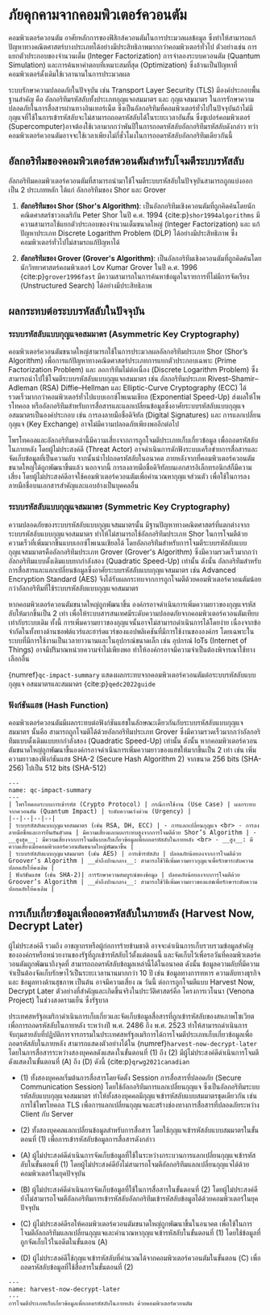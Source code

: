 # ภัยคุกคามจากคอมพิวเตอร์ควอนตัม
คอมพิวเตอร์ควอนตัม อาศัยหลักการของฟิสิกส์ควอนตัมในการประมวลผลข้อมูล ซึ่งทำให้สามารถแก้ปัญหาทางคณิตศาสตร์บางประเภทได้อย่างมีประสิทธิภาพมากกว่าคอมพิวเตอร์ทั่วไป ตัวอย่างเช่น การแยกตัวประกอบของจำนวนเต็ม (Integer Factorization) การจำลองระบบควอนตัม (Quantum Simulation) และการค้นหาคำตอบที่เหมาะสมที่สุด (Optimization) ซึ่งล้วนเป็นปัญหาที่คอมพิวเตอร์ดั้งเดิมใช้เวลานานในการประมวลผล

ระบบรักษาความปลอดภัยในปัจจุบัน เช่น Transport Layer Security (TLS) มีองค์ประกอบพื้นฐานสำคัญ คือ อัลกอริทึมรหัสลับทั้งประเภทกุญแจอสมมาตร และ กุญแจสมมาตร ในการรักษาความปลอดภัยในการสื่อสารผ่านทางอินเทอร์เน็ต ซึ่งเป็นอัลกอริทึมที่คอมพิวเตอร์ทั่วไปในปัจจุบันถ้าไม่มีกุญแจที่ใช้ในการเข้ารหัสลับจะไม่สามารถถอดรหัสลับได้ในระยะเวลาอันสั้น ซึ่งซูเปอร์คอมพิวเตอร์ (Supercomputer)อาจต้องใช้เวลามากกว่าพันปีในการถอดรหัสลับอัลกอริทึมรหัสลับดังกล่าว ทว่า คอมพิวเตอร์ควอนตัมอาจจะใช้เวลาเพียงไม่กี่ชั่วโมงในการถอดรหัสลับอัลกอริทึมเดียวกันนี้

## อัลกอริทึมของคอมพิวเตอร์สควอนตัมสำหรับโจมตีระบบรหัสลับ

อัลกอริทึมคอมพิวเตอร์ควอนตัมที่สามารถนำมาใช้โจมตีระบบรหัสลับในปัจจุบันสามารถถูกแบ่งออกเป็น 2 ประเภทหลัก ได้แก่ อัลกอริทึมของ Shor และ Grover

1. __อัลกอริทึมของ Shor (Shor's Algorithm)__: เป็นอัลกอริทึมเชิงควอนตัมที่ถูกคิดค้นโดยนักคณิตศาสตร์ชาวอเมริกัน Peter Shor ในปี ค.ศ. 1994 {cite:p}`shor1994algorithms` มีความสามารถใช้แยกตัวประกอบของจำนวนเต็มขนาดใหญ่ (Integer Factorization) และ แก้ปัญหาประเภท Discrete Logarithm Problem (DLP) ได้อย่างมีประสิทธิภาพ ซึ่งคอมพิวเตอร์ทั่วไปไม่สามรถแก้ปัญหาได้

2. __อัลกอริทึมของ Grover (Grover's Algorithm)__: 
เป็นอัลกอริทึมเชิงควอนตัมที่ถูกคิดค้นโดยนักวิทยาศาสตร์คอมพิวเตอร์ Lov Kumar Grover ในปี ค.ศ. 1996 {cite:p}`grover1996fast` มีความสามารถในการค้นหาข้อมูลในรายการที่ไม่มีการจัดเรียง (Unstructured Search) ได้อย่างมีประสิทธิภาพ

## ผลกระทบต่อระบบรหัสลับในปัจจุบัน
### ระบบรหัสลับแบบกุญแจอสมมาตร (Asymmetric Key Cryptography)
คอมพิวเตอร์ควอนตัมขนาดใหญ่สามารถใช้ในการประมวลผลอัลกอริทึมประเภท Shor (Shor’s Algorithm) เพื่อการแก้ปัญหาทางคณิตศาสตร์ประเภทการแยกตัวประกอบเฉพาะ (Prime Factorization Problem) และ ลอการิทึมไม่ต่อเนื่อง (Discrete Logarithm Problem) ซึ่งสามารถนำไปใช้โจมตีระบบรหัสลับแบบกุญแจอสมมาตร เช่น อัลกอริทึมประเภท Rivest–Shamir–Adleman (RSA) Diffie–Hellman และ Elliptic-Curve Cryptography (ECC) ได้รวดเร็วมากกว่าคอมพิวเตอร์ทั่วไปแบบเอกซ์โพเนนเชียล (Exponential Speed-Up) ส่งผลให้โพรโทคอล หรืออัลกอริทึมสำหรับการสื่อสารและแลกเปลี่ยนข้อมูลซึ่งอาศัยระบบรหัสลับแบบกุญแจอสมมาตรเป็นองค์ประกอบ เช่น การลงลายมือชื่อดิจิทัล (Digital Signatures) และ การแลกเปลี่ยนกุญแจ (Key Exchange) อาจไม่มีความปลอดภัยเพียงพออีกต่อไป 

โพรโทคอลและอัลกอริทึมเหล่านี้มีความเสี่ยงจากการถูกโจมตีประเภทเก็บเกี่ยวข้อมูล เพื่อถอดรหัสลับในภายหลัง โดยผู้ไม่ประสงค์ดี (Threat Actor) อาจดำเนินการดักฟังระบบเครือข่ายการสื่อสารและจัดเก็บข้อมูลที่เป็นความลับ จากนั้นนำไปถอดรหัสลับในอนาคต ภายหลังจากที่คอมพิวเตอร์ควอนตัมขนาดใหญ่ได้ถูกพัฒนาขึ้นแล้ว นอกจากนี้ การลงลายมือชื่อดิจิทัลบนเอกสารอิเล็กทรอนิกส์ก็มีความเสี่ยง โดยผู้ไม่ประสงค์ดีอาจใช้คอมพิวเตอร์ควอนตัมเพื่อคำนวณหากุญแจส่วนตัว เพื่อใช้ในการลงลายมือชื่อบนเอกสารสำคัญและแอบอ้างเป็นบุคคลอื่น

### ระบบรหัสลับแบบกุญแจสมมาตร (Symmetric Key Cryptography)
ความปลอดภัยของระบบรหัสลับแบบกุญแจสมมาตรนั้น มีฐานปัญหาทางคณิตศาสตร์ที่แตกต่างจากระบบรหัสลับแบบกุญแจอสมมาตร ทำให้ไม่สามารถใช้อัลกอริทึมประเภท Shor ในการโจมตีด้วยความเร็วที่เพิ่มมากขึ้นแบบเอกซ์โพเนนเชียลได้ โดยอัลกอริทึมสำหรับการโจมตีระบบรหัสลับแบบกุญแจสมมาตรคืออัลกอริทึมประเภท Grover (Grover's Algorithm) ซึ่งมีความรวดเร็วมากกว่าอัลกอริทึมแบบดั้งเดิมแบบยกกำลังสอง (Quadratic Speed-Up) เท่านั้น ดังนั้น อัลกอริทึมสำหรับการสื่อสารและแลกเปลี่ยนข้อมูลซึ่งอาศัยระบบรหัสลับแบบกุญแจสมมาตร เช่น Advanced Encryption Standard (AES) จึงได้รับผลกระทบจากการถูกโจมตีด้วยคอมพิวเตอร์ควอนตัมน้อยกว่าอัลกอริทึมที่ใช้ระบบรหัสลับแบบกุญแจอสมมาตร

หากคอมพิวเตอร์ควอนตัมขนาดใหญ่ถูกพัฒนาขึ้น องค์กรอาจดำเนินการเพิ่มความยาวของกุญแจรหัสลับให้มากขึ้นเป็น 2 เท่า เพื่อให้ระบบสารสนเทศมีระดับความปลอดภัยจากคอมพิวเตอร์ควอนตัมเทียบเท่ากับระบบเดิม ทั้งนี้ การเพิ่มความยาวของกุญแจนั้นอาจไม่สามารถดำเนินการได้โดยง่าย เนื่องจากข้อจำกัดในทั้งทางด้านซอฟต์แวร์และฮาร์ดแวร์ของแอปพลิเคชันที่มีการใช้งานขององค์กร โดยเฉพาะในระบบที่มีการใช้งานเป็นเวลายาวนานและในอุปกรณ์ขนาดเล็ก เช่น อุปกรณ์ IoTs (Internet of Things) อาจมีปริมาณหน่วยความจำไม่เพียงพอ ทำให้องค์กรอาจมีความจำเป็นต้องพิจารณาใช้ทางเลือกอื่น

{numref}`qc-impact-summary` แสดงผลกระทบจากคอมพิวเตอร์ควอนตัมต่อระบบรหัสลับแบบกุญแจ
อสมมาตรและสมมาตร {cite:p}`qedc2022guide`

### ฟังก์ชันแฮช (Hash Function)
คอมพิวเตอร์ควอนตัมมีผลกระทบต่อฟังก์ชันแฮชในลักษณะเดียวกันกับระบบรหัสลับแบบกุญแจสมมาตร นั้นคือ สามารถถูกโจมตีได้ด้วยอัลกอริทึมประเภท Grover ซึ่งมีความรวดเร็วมากกว่าอัลกอริทึมแบบดั้งเดิมแบบยกกำลังสอง (Quadratic Speed-Up) เท่านั้น ดังนั้น หากคอมพิวเตอร์ควอนตัมขนาดใหญ่ถูกพัฒนาขึ้นองค์กรอาจดำเนินการเพิ่มความยาวของแฮชให้มากขึ้นเป็น 2 เท่า เช่น เพิ่มความยาวของฟังก์ชันแฮช SHA-2 (Secure Hash Algorithm 2) จากขนาด 256 bits (SHA-256) ไปเป็น 512 bits (SHA-512)

```{table} สรุปผลกระทบจากคอมพิวเตอร์ควอนตัมต่อระบบรหัสลับแบบกุญแจอสมมาตรและสมมาตร
---
name: qc-impact-summary
---
| โพรโทคอลระบบการเข้ารหัส (Crypto Protocol) | กรณีการใช้งาน (Use Case) | ผลกระทบจากควอนตัม (Quantum Impact) | ระดับความเร่งด่วน (Urgency) |
|--|--|--|--|
| ระบบรหัสลับแบบกุญแจอสมมาตร (เช่น RSA, DH, ECC) | - การแลกเปลี่ยนกุญแจ <br> - การลงลายมือชื่อและการยืนยันตัวตน | มีความเสี่ยงและผลกระทบสูงจากการโจมตีด้วย Shor’s Algorithm | - __สูงสุด__: มีความเสี่ยงจากการโจมตีแบบเก็บเกี่ยวข้อมูลเพื่อถอดรหัสลับในภายหลัง <br> - __สูง__: มีความเสี่ยงเมื่อคอมพิวเตอร์ควอนตัมขนาดใหญ่พัฒนาขึ้น |
| ระบบรหัสลับแบบกุญแจสมมาตร (เช่น AES) | การเข้ารหัสลับ | ปลอดภัยน้อยลงจากการโจมตีด้วย Groover’s Algorithm | __ต่ำถึงปานกลาง__: สามารถใช้วิธีเพิ่มความยาวกุญแจเพื่อรักษาระดับความปลอดภัยให้คงเดิม |
| ฟังก์ชันแฮช (เช่น SHA-2)| การรักษาความสมบูรณ์ของข้อมูล | ปลอดภัยน้อยลงจากการโจมตีด้วย Groover’s Algorithm | __ต่ำถึงปานกลาง__: สามารถใช้วิธีเพิ่มความยาวของแฮชเพื่อรักษาระดับความปลอดภัยให้คงเดิม |
```

## การเก็บเกี่ยวข้อมูลเพื่อถอดรหัสลับในภายหลัง (Harvest Now, Decrypt Later)
ผู้ไม่ประสงค์ดี รวมถึง อาชญากรหรือผู้ก่อการร้ายข้ามชาติ อาจจะดำเนินการเก็บรวบรวมข้อมูลสำคัญขององค์กรหรือหน่วยงานของรัฐที่ถูกเข้ารหัสลับไว้ตั้งแต่ตอนนี้ และจัดเก็บไว้เพื่อรอวันที่คอมพิวเตอร์ควอนตัมถูกพัฒนาถึงจุดที่ สามารถถอดรหัสลับข้อมูลเหล่านี้ได้ในอนาคต ดังนั้น ข้อมูลความลับที่มีความจำเป็นต้องจัดเก็บรักษาไว้เป็นระยะเวลานานมากกว่า 10 ปี เช่น ข้อมูลทางการทหาร ความลับทางธุรกิจ และ ข้อมูลทางด้านสุขภาพ เป็นต้น อาจมีความเสี่ยง ณ วันนี้ ต่อการถูกโจมตีแบบ Harvest Now, Decrypt Later ตัวอย่างที่สำคัญและเกิดขึ้นจริงในประวัติศาสตร์คือ โครงการเวโนนา (Venona Project) ในช่วงสงครามเย็น ซึ่งรัฐบาล

ประเทศสหรัฐอเมริกาดำเนินการเก็บเกี่ยวและจัดเก็บข้อมูลสื่อสารที่ถูกเข้ารหัสลับของสหภาพโซเวียตเพื่อการถอดรหัสลับในภายหลัง ระหว่างปี พ.ศ. 2486 ถึง พ.ศ. 2523 ทำให้สามารถดำเนินการจับกุมสายลับที่ปฏิบัติการจารกรรมในประเทศสหรัฐอเมริการได้การโจมตีประเภทเก็บเกี่ยวข้อมูลเพื่อถอดรหัสลับในภายหลัง สามารถแสดงตัวอย่างได้ใน {numref}`harvest-now-decrypt-later` โดยในการสื่อสารระหว่างสองบุคคลดังแสดงในขั้นตอนที่ (1) ถึง (2) มีผู้ไม่ประสงค์ดีดำเนินการโจมตีดังแสดงในขั้นตอนที่ (A) ถึง (D) ดังนี้ {cite:p}`qrwg2021canadian`

- (1) ทั้งสองบุคคลเริ่มต้นการสื่อสารโดยจัดตั้ง Session การสื่อสารที่ปลอดภัย (Secure Communication Session) โดยใช้อัลกอริทึมการแลกเปลี่ยนกุญแจ ซึ่งเป็นอัลกอริทึมระบบรหัสลับแบบกุญแจอสมมาตร ทำให้ทั้งสองบุคคลมีกุญแจเข้ารหัสลับแบบสมมาตรชุดเดียวกัน เช่น การใช้โพรโทคอล TLS เพื่อการแลกเปลี่ยนกุญแจและสร้างช่องทางการสื่อสารที่ปลอดภัยระหว่าง Client กับ Server 

- (2) ทั้งสองบุคคลแลกเปลี่ยนข้อมูลสำหรับการสื่อสาร โดยใช้กุญแจเข้ารหัสลับแบบสมมาตรในขั้นตอนที่ (1) เพื่อการเข้ารหัสลับข้อมูลการสื่อสารดังกล่าว

- (A) ผู้ไม่ประสงค์ดีดำเนินการจัดเก็บข้อมูลที่ใช้ในระหว่างกระบวนการแลกเปลี่ยนกุญแจเข้ารหัสลับในขั้นตอนที่ (1) โดยผู้ไม่ประสงค์ดียังไม่สามารถโจมตีอัลกอริทึมแลกเปลี่ยนกุญแจได้ด้วยคอมพิวเตอร์ในยุคปัจจุบัน

- (B) ผู้ไม่ประสงค์ดีดำเนินการจัดเก็บข้อมูลที่ใช้ในการสื่อสารในขั้นตอนที่ (2) โดยผู้ไม่ประสงค์ดียังไม่สามารถโจมตีอัลกอริทึมการเข้ารหัสลับอัลกอริทึมเข้ารหัสลับข้อมูลได้ด้วยคอมพิวเตอร์ในยุคปัจจุบัน

- (C) ผู้ไม่ประสงค์ดีรอให้คอมพิวเตอร์ควอนตัมขนาดใหญ่ถูกพัฒนาขึ้นในอนาคต เพื่อใช้ในการโจมตีอัลกอริทึมแลกเปลี่ยนกุญแจและคำนวณหากุญแจเข้ารหัสลับในขั้นตอนที่ (1) โดยใช้ข้อมูลที่ถูกจัดเก็บไว้ในอดีตในขั้นตอน (A)

- (D) ผู้ไม่ประสงค์ดีใช้กุญแจเข้ารหัสลับที่คำนวณได้จากคอมพิวเตอร์ควอนตัมในขั้นตอน (C) เพื่อถอดรหัสลับข้อมูลที่ใช้สื่อสารในขั้นตอนที่ (2)

```{figure} ../figures/harvest-now-decrypt-later.png
---
name: harvest-now-decrypt-later
---
การโจมตีประเภทเก็บเกี่ยวข้อมูลเพื่อถอดรหัสลับในภายหลัง ด้วยคอมพิวเตอร์ควอนตัม
```